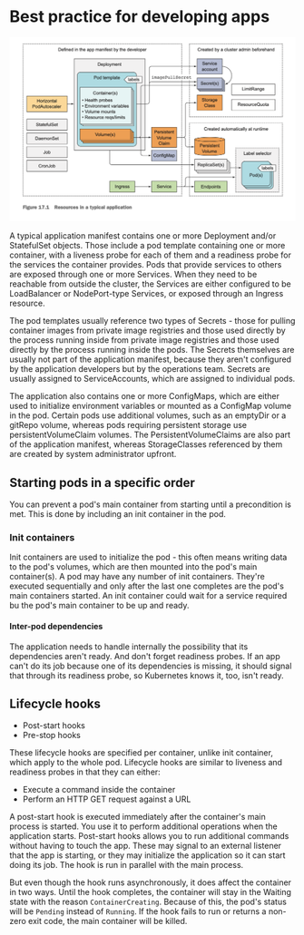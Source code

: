 # Best practice for developing apps

![Kubernetes all in one](./images/kubernetes_all_in_one.png)

A typical application manifest contains one or more Deployment and/or
StatefulSet objects. Those include a pod template containing one or more
container, with a liveness probe for each of them and a readiness probe for the
services the container provides. Pods that provide services to others are
exposed through one or more Services. When they need to be reachable from
outside the cluster, the Services are either configured to be LoadBalancer or
NodePort-type Services, or exposed through an Ingress resource.

The pod templates usually reference two types of Secrets - those for pulling
container images from private image registries and those used directly by the
process running inside from private image registries and those used directly by
the process running inside the pods. The Secrets themselves are usually not part
of the application manifest, because they aren't configured by the application
developers but by the operations team. Secrets are usually assigned to
ServiceAccounts, which are assigned to individual pods.

The application also contains one or more ConfigMaps, which are either used to
initialize environment variables or mounted as a ConfigMap volume in the pod.
Certain pods use additional volumes, such as an emptyDir or a gitRepo volume,
whereas pods requiring persistent storage use persistentVolumeClaim volumes. The
PersistentVolumeClaims are also part of the application manifest, whereas
StorageClasses referenced by them are created by system administrator upfront.

## Starting pods in a specific order

You can prevent a pod's main container from starting until a precondition is
met. This is done by including an init container in the pod.

### Init containers

Init containers are used to initialize the pod - this often means writing data
to the pod's volumes, which are then mounted into the pod's main container(s).
A pod may have any number of init containers. They're executed sequentially and
only after the last one completes are the pod's main containers started. An init
container could wait for a service required bu the pod's main container to be up
and ready.

#### Inter-pod dependencies

The application needs to handle internally the possibility that its dependencies
aren't ready. And don't forget readiness probes. If an app can't do its job
because one of its dependencies is missing, it should signal that through its
readiness probe, so Kubernetes knows it, too, isn't ready.

## Lifecycle hooks

* Post-start hooks
* Pre-stop hooks

These lifecycle hooks are specified per container, unlike init container, which
apply to the whole pod. Lifecycle hooks are similar to liveness and readiness
probes in that they can either:

* Execute a command inside the container
* Perform an HTTP GET request against a URL

A post-start hook is executed immediately after the container's main process is
started. You use it to perform additional operations when the application
starts.  Post-start hooks allows you to run additional commands without having
to touch the app. These may signal to an external listener that the app is
starting, or they may initialize the application so it can start doing its job.
The hook is run in parallel with the main process.

But even though the hook runs asynchronously, it does affect the container in
two ways. Until the hook completes, the container will stay in the Waiting state
with the reason `ContainerCreating`. Because of this, the pod's status will be
`Pending` instead of `Running`. If the hook fails to run or returns a non-zero
exit code, the main container will be killed.
